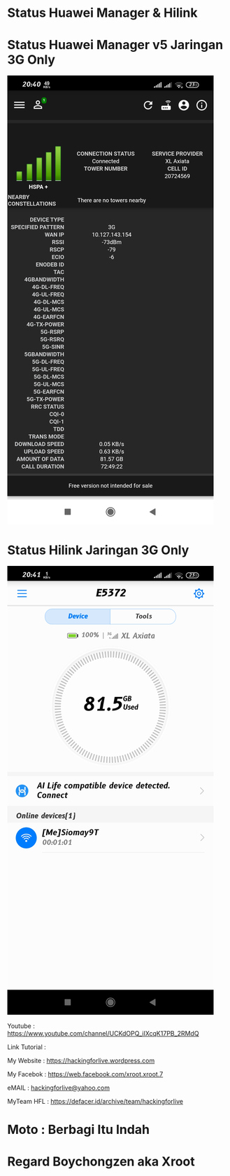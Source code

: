 # Status Huawei Manager & Hilink

# Status Huawei Manager v5 Jaringan 3G Only
![be](https://raw.githubusercontent.com/boychongzen18/hilink_huaweimanager/main/huawei.jpg)

# Status Hilink Jaringan 3G Only
![be](https://raw.githubusercontent.com/boychongzen18/hilink_huaweimanager/main/hilink.jpg)

 Youtube      : https://www.youtube.com/channel/UCKdOPQ_iIXcqK17PB_2RMdQ

Link Tutorial : 

My Website    : https://hackingforlive.wordpress.com

My Facebok    : https://web.facebook.com/xroot.xroot.7

eMAIL         : hackingforlive@yahoo.com      

MyTeam HFL    : https://defacer.id/archive/team/hackingforlive

# Moto : Berbagi Itu Indah

# Regard Boychongzen aka Xroot
